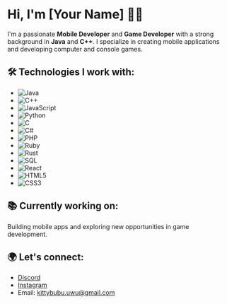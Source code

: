 # Hi, I'm [Your Name] 👨‍💻

I'm a passionate **Mobile Developer** and **Game Developer** with a strong background in **Java** and **C++**. I specialize in creating mobile applications and developing computer and console games.

## 🛠️ Technologies I work with:
- ![Java](https://img.shields.io/badge/Java-007396?style=flat-square&logo=java&logoColor=white)
- ![C++](https://img.shields.io/badge/C%2B%2B-00599C?style=flat-square&logo=c%2B%2B&logoColor=white)
- ![JavaScript](https://img.shields.io/badge/JavaScript-F7DF1E?style=flat-square&logo=javascript&logoColor=black)
- ![Python](https://img.shields.io/badge/Python-3776AB?style=flat-square&logo=python&logoColor=white)
- ![C](https://img.shields.io/badge/C-A8B9CC?style=flat-square&logo=c&logoColor=white)
- ![C#](https://img.shields.io/badge/C%23-239120?style=flat-square&logo=csharp&logoColor=white)
- ![PHP](https://img.shields.io/badge/PHP-777BB4?style=flat-square&logo=php&logoColor=white)
- ![Ruby](https://img.shields.io/badge/Ruby-CC342D?style=flat-square&logo=ruby&logoColor=white)
- ![Rust](https://img.shields.io/badge/Rust-000000?style=flat-square&logo=rust&logoColor=white)
- ![SQL](https://img.shields.io/badge/SQL-4479A1?style=flat-square&logo=sqlite&logoColor=white)
- ![React](https://img.shields.io/badge/React-61DAFB?style=flat-square&logo=react&logoColor=black)
- ![HTML5](https://img.shields.io/badge/HTML5-E34F26?style=flat-square&logo=html5&logoColor=white)
- ![CSS3](https://img.shields.io/badge/CSS3-1572B6?style=flat-square&logo=css3&logoColor=white)

## 📚 Currently working on:
Building mobile apps and exploring new opportunities in game development.

## 🌍 Let's connect:
- [Discord](https://discord.com/users/_nerocci)
- [Instagram](https://instagram.com/_nerocci)
- Email: [kittybubu.uwu@gmail.com](mailto:kittybubu.uwu@gmail.com)
